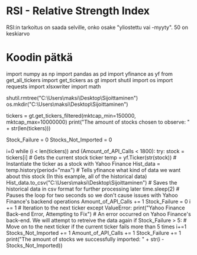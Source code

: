 # RSI - Relative Strength Index
RSI:in tarkoitus on saada selville, onko osake "yliostettu vai -myyty". 50 on keskiarvo 



# Koodin pätkä

import numpy as np
import pandas as pd
import yfinance as yf
from get_all_tickers import get_tickers as gt
import shutil
import os
import requests
import xlsxwriter
import math

shutil.rmtree("C:\Users\maksi\Desktop\Sijoittaminen")
os.mkdir("C:\Users\maksi\Desktop\Sijoittaminen")

tickers = gt.get_tickers_filtered(mktcap_min=150000, mktcap_max=10000000)
print("The amount of stocks chosen to observe: " + str(len(tickers)))

Stock_Failure = 0
Stocks_Not_Imported = 0

i=0
while (i < len(tickers)) and (Amount_of_API_Calls < 1800):
    try:
        stock = tickers[i]  # Gets the current stock ticker
        temp = yf.Ticker(str(stock))  # Instantiate the ticker as a stock with Yahoo Finance
        Hist_data = temp.history(period="max")  # Tells yfinance what kind of data we want about this stock (In this example, all of the historical data)
        Hist_data.to_csv("C:\Users\maksi\Desktop\Sijoittaminen")  # Saves the historical data in csv format for further processing later
        time.sleep(2)  # Pauses the loop for two seconds so we don't cause issues with Yahoo Finance's backend operations
        Amount_of_API_Calls += 1
        Stock_Failure = 0
        i += 1  # Iteration to the next ticker
    except ValueError:
        print("Yahoo Finance Back-end Error, Attempting to Fix")  # An error occurred on Yahoo Finance's back-end. We will attempt to retreive the data again
        if Stock_Failure > 5:  # Move on to the next ticker if the current ticker fails more than 5 times
            i+=1
            Stocks_Not_Imported += 1
        Amount_of_API_Calls += 1
        Stock_Failure += 1
print("The amount of stocks we successfully imported: " + str(i - Stocks_Not_Imported))